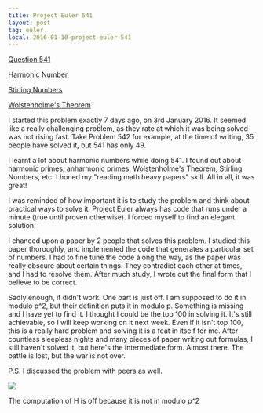 ```yaml
---
title: Project Euler 541
layout: post
tag: euler
local: 2016-01-10-project-euler-541
---
```


<a href="https://projecteuler.net/problem=541">Question 541</a>

<p><a href="https://en.wikipedia.org/wiki/Harmonic_number">Harmonic Number</a></p>
<p><a href="https://en.wikipedia.org/wiki/Stirling_numbers_of_the_first_kind">Stirling Numbers</a></p>
<p><a href="https://en.wikipedia.org/wiki/Wolstenholme%27s_theorem">Wolstenholme's Theorem</a></p>


I started this problem exactly 7 days ago, on 3rd January 2016. It seemed like a really challenging problem, as they rate at which it was being solved was not rising fast. Take Problem 542 for example, at the time of writing, 35 people have solved it, but 541 has only 49.

I learnt a lot about harmonic numbers while doing 541. I found out about harmonic primes, anharmonic primes, Wolstenholme's Theorem, Stirling Numbers, etc. I honed my "reading math heavy papers" skill. All in all, it was great!

I was reminded of how important it is to study the problem and think about practical ways to solve it. Project Euler always has code that runs under a minute (true until proven otherwise). I forced myself to find an elegant solution.

I chanced upon a paper by 2 people that solves this problem. I studied this paper thoroughly, and implemented the code that generates a particular set of numbers. I had to fine tune the code along the way, as the paper was really obscure about certain things. They contradict each other at times, and I had to resolve them. After much study, I wrote out the final form that I believe to be correct.

Sadly enough, it didn't work. One part is just off. I am supposed to do it in modulo p^2, but their definition puts it in modulo p. Something is missing and I have yet to find it. I thought I could be the top 100 in solving it. It's still achievable, so I will keep working on it next week. Even if it isn't top 100, this is a really hard problem and solving it is a feat in itself for me. After countless sleepless nights and many pieces of paper writing out formulas, I still haven't solved it, but here's the intermediate form. Almost there. The battle is lost, but the war is not over.

P.S. I discussed the problem with peers as well.
<div class="image-wrapper">
<img src="/images/{{page.local}}/1.jpg">
<p class="image-caption">The computation of H is off because it is not in modulo p^2</p>
</div>
